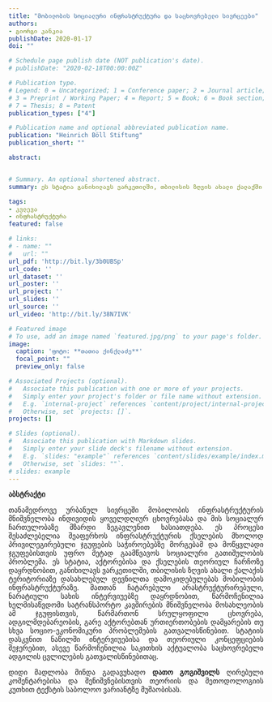 ```yaml
---
title: "მობილობის სოციალური ინფრასტრუქტურა და საცხოვრებელი სივრცეები"
authors:
- გიორგი კანკია
publishDate: 2020-01-17 
doi: ""

# Schedule page publish date (NOT publication's date).
# publishDate: "2020-02-18T00:00:00Z"

# Publication type.
# Legend: 0 = Uncategorized; 1 = Conference paper; 2 = Journal article;
# 3 = Preprint / Working Paper; 4 = Report; 5 = Book; 6 = Book section;
# 7 = Thesis; 8 = Patent
publication_types: ["4"]

# Publication name and optional abbreviated publication name.
publication: "Heinrich Böll Stiftung"
publication_short: ""

abstract:


# Summary. An optional shortened abstract.
summary: ეს სტატია განიხილავს ვარკეთილში, თბილისის ზღვის ახალი ქალაქში მცხოვრებ დევნილთა დამოკიდებულებას მობილობის ინფრასტრუქტურაზე.

tags:
- კვლევა
- ინფრასტრუქტურა
featured: false

# links:
# - name: ""
#   url: ""
url_pdf: 'http://bit.ly/3b0UBSp'
url_code: ''
url_dataset: ''
url_poster: ''
url_project: ''
url_slides: ''
url_source: ''
url_video: 'http://bit.ly/38N7IVK'

# Featured image
# To use, add an image named `featured.jpg/png` to your page's folder. 
image:
  caption: 'ფოტო: **თათია ქინქლაძე**'
  focal_point: ""
  preview_only: false

# Associated Projects (optional).
#   Associate this publication with one or more of your projects.
#   Simply enter your project's folder or file name without extension.
#   E.g. `internal-project` references `content/project/internal-project/index.md`.
#   Otherwise, set `projects: []`.
projects: []

# Slides (optional).
#   Associate this publication with Markdown slides.
#   Simply enter your slide deck's filename without extension.
#   E.g. `slides: "example"` references `content/slides/example/index.md`.
#   Otherwise, set `slides: ""`.
# slides: example
---
```

**აბსტრაქტი**
<p align="justify">
    თანამედროვე ურბანულ სივრცეში მობილობის ინფრასტრუქტურის მნიშვნელობა ინდივიდის ყოველდღიურ ცხოვრებასა და მის სოციალურ ჩართულობაზე მზარდი ზეგავლენით ხასიათდება. ეს პროცესი შესაძლებელია შეაფერხოს ინფრასტრუქტურის ქსელების მხოლოდ პრივილეგირებული ჯგუფების საჭიროებებზე მორგებამ და მოწყვლადი ჯგუფებისთვის უფრო მეტად გაამწვავოს სოციალური გათიშულობის პრობლემა. ეს სტატია, აქტორებისა და ქსელების თეორიულ ჩარჩოზე დაყრდნობით, განიხილავს ვარკეთილში, თბილისის ზღვის ახალი ქალაქის ტერიტორიაზე დასახლებულ დევნილთა დამოკიდებულებას მობილობის ინფრასტრუქტურაზე. მათთან ჩატარებული არასტრუქტურირებული, ნარატიული სახის ინტერვიუებზე დაყრდნობით,  წარმოჩენილია ხელმისაწვდომი სატრანსპორტო კავშირების მნიშვნელობა მოსახლეობის ამ ჯგუფისთვის, წარმართონ სრულყოფილი ცხოვრება, ადგილმდებარეობის, გარე აქტორებთან ურთიერთობების დამყარების თუ სხვა სოციო-ეკონომიკური პრობლემების გათვალისწინებით. სტატიის დასკვნით ნაწილში ინტერვიუებისა და თეორიული კონცეფციების შეჯერებით, ასევე წარმოჩენილია საკითხის აქტუალობა საცხოვრებელი ადგილის ცვლილების გათვალისწინებითაც.
</p>
<p align="justify">
    დიდი მადლობა მინდა გადავუხადო <b>დათო გოგიშვილს</b> ღირებული კომენტარებისა და შენიშვნებისთვის თეორიის და მეთოდოლოგიის კუთხით ტექსტის საბოლოო ვარიანტზე მუშაობისას.
</p>